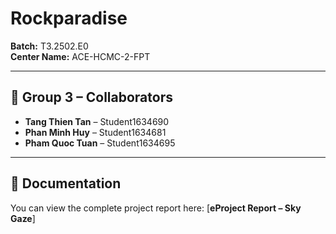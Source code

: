 # Rockparadise 

**Batch:** T3.2502.E0  
**Center Name:** ACE-HCMC-2-FPT

---

## 👥 Group 3 – Collaborators

- **Tang Thien Tan** – Student1634690
- **Phan Minh Huy** – Student1634681
- **Pham Quoc Tuan** – Student1634695

---

## 📄 Documentation
You can view the complete project report here: 
[**eProject Report – Sky Gaze**]
